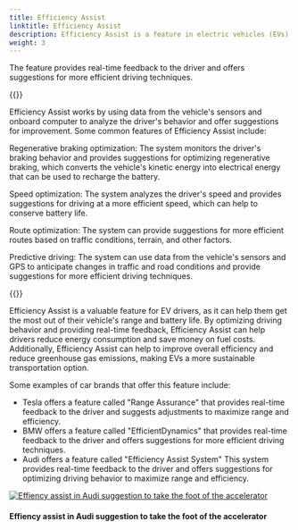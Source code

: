 ```yaml
---
title: Efficiency Assist
linktitle: Efficiency Assist
description: Efficiency Assist is a feature in electric vehicles (EVs) that helps drivers optimize their driving behavior to maximize the vehicle's range and efficiency.
weight: 3
---
```

<!-- markdownlint-disable MD033 -->

The feature provides real-time feedback to the driver and offers suggestions for more efficient driving techniques.

{{<evkxdisplayaddarticle />}}

Efficiency Assist works by using data from the vehicle's sensors and onboard computer to analyze the driver's behavior and offer suggestions for improvement. Some common features of Efficiency Assist include:

Regenerative braking optimization: The system monitors the driver's braking behavior and provides suggestions for optimizing regenerative braking, which converts the vehicle's kinetic energy into electrical energy that can be used to recharge the battery.

Speed optimization: The system analyzes the driver's speed and provides suggestions for driving at a more efficient speed, which can help to conserve battery life.

Route optimization: The system can provide suggestions for more efficient routes based on traffic conditions, terrain, and other factors.

Predictive driving: The system can use data from the vehicle's sensors and GPS to anticipate changes in traffic and road conditions and provide suggestions for more efficient driving techniques.

{{<evkxdisplayaddarticle />}}

Efficiency Assist is a valuable feature for EV drivers, as it can help them get the most out of their vehicle's range and battery life. By optimizing driving behavior and providing real-time feedback, Efficiency Assist can help drivers reduce energy consumption and save money on fuel costs. Additionally, Efficiency Assist can help to improve overall efficiency and reduce greenhouse gas emissions, making EVs a more sustainable transportation option.

Some examples of car brands that offer this feature include:

- Tesla offers a feature called "Range Assurance" that provides real-time feedback to the driver and suggests adjustments to maximize range and efficiency.
- BMW offers a feature called "EfficientDynamics" that provides real-time feedback to the driver and offers suggestions for more efficient driving techniques.
- Audi offers a feature called "Efficiency Assist System" This system provides real-time feedback to the driver and offers suggestions for optimizing driving behavior to maximize range and efficiency.

<figur>
    <a href="https://media.evkx.net/multimedia/technology/driverassistance/efficencyassist/illustration.jpg">
        <img src="https://media.evkx.net/multimedia/technology/driverassistance/efficencyassist/illustration_st.jpg" alt="Effiency assist in Audi suggestion to take the foot of the accelerator" title="Effiency assist in Audi suggestion to take the foot of the accelerator">
    </a>
    <figcaption><h4>Effiency assist in Audi suggestion to take the foot of the accelerator</h4></figcaption>
</figur>